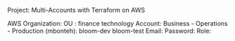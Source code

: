 Project: Multi-Accounts with Terraform on AWS

AWS Organization: OU :  finance technology 
    Account: Business - Operations - Production (mbonteh): bloom-dev bloom-test
        Email:
        Password:
        Role: 
